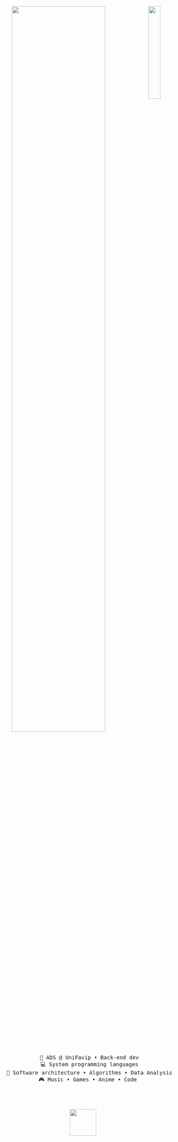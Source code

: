 <div align="center">
<img src="https://i.pinimg.com/564x/cc/67/b5/cc67b5ac36c62109c7785c66c39b40fd.jpg" width="25%" align="right" />
<img src="https://readme-typing-svg.demolab.com?font=Inconsolata&weight=500&size=50&duration=4000&pause=300&color=000000FF&center=true&vCenter=true&multiline=true&repeat=false&random=false&width=1300&height=140&lines=Hello,+friend;I'm+Cesar%2C+a+tech+rat+and+Evangelion+fan+水" width="70%" />
<br><br>
<pre>
    💼 ADS @ UniFavip • Back-end dev
    💻 System programming languages
    📖 Software architecture • Algorithms • Data Analysis
    🎮 Music • Games • Anime • Code 
    
</pre>
<br><br>
<img src="https://media.tenor.com/hVJHDYsJ-_sAAAAi/twelve-personagem.gif" height="70" />
<br><br><br>
</div>

